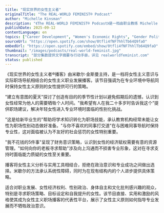 ```yaml
---
title: "现实世界的女性主义者"
originalTitle: "The REAL-WORLD FEMINIST® Podcast"
author: "Michelle Kinsman"
description: "《The REAL-WORLD FEMINIST® Podcast》是一档由职业教练 Michelle Kinsman 主持的播客，专为“大胆且无畏”的女性打造，提供职场策略、目标设定与自我提升工具。节目强调行动导向、激励性语言与真实经验分享，内容涵盖职场沟通、目标规划、财务节制与自我认知，是女性主义职业发展播客中的实用指南。"
publishDate: 2025-09-12
contentLanguage: en
topics: ["Career Development", "Women's Economic Rights", "Gender Politics", "Bodily Autonomy", "Cultural Critique"]
sourceUrl: "https://open.spotify.com/show/0tfli4fNF7hhlTb64Q9faO"
embedUrl: "https://open.spotify.com/embed/show/0tfli4fNF7hhlTb64Q9faO"
thumbnail: "/images/podcasts/real-world-feminist.jpg"
transcript: "部分集数提供文字摘要与行动手册，详见 realworldfeminist.com"
status: published
---
```


《现实世界的女性主义者®播客》由米歇尔·金斯曼主持，是一档将女性主义意识与实际职场导航相结合的女性主义职业发展播客。该节目强调为在专业环境中导航同时保持女性主义原则的女性提供可行的策略。

"建立有意图的夏天"探讨了创造有目的的季节性计划以避免假期后的遗憾，认识到女性经常为他人的需要牺牲个人时间。"我希望有人在我二十多岁时告诉我这个"提供职场建议，解决年轻女性进入专业环境时面临的性别化挑战。

"这是给新毕业生的"帮助将学术知识转化为职场技能，承认教育机构经常未能让女性为职场性别动态做好准备。"与你不喜欢的同事打交道"在与困难同事导航时保持专业性，这对面临被认为不友好的社会惩罚的女性特别重要。

"我不花钱的5件事"呈现了财务意识策略，认识到女性的经济赋权需要有意的资源管理。"如何向你的老板寻求帮助"涉及向上沟通而不损害专业形象，这对在寻求支持时面临能力质疑的女性至关重要。

播客将女性主义分析与实用工具相结合，拒绝在政治意识和专业成功之间做出选择。米歇尔的方法承认系统性障碍，同时为在现有结构内的个人进步提供具体策略。

适合对职业发展、女性经济权利、性别政治、身体自主和文化批判感兴趣的观众，特别是寻求职场策略、目标设定和自我提升的女性。该节目直接、实用和激励的风格使其成为女性主义职场播客的代表性平台，展示了女性主义原则如何指导专业发展而不牺牲政治意识。
